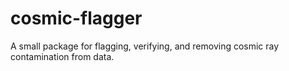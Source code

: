 # cosmic-flagger
A small package for flagging, verifying, and removing cosmic ray contamination from data.
